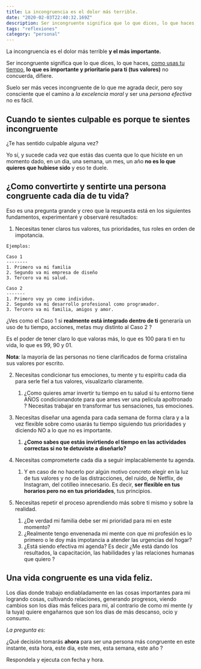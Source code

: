 ```yaml
---
title: La incongruencia es el dolor más terrible.
date: "2020-02-03T22:40:32.169Z"
description: Ser incongruente significa que lo que dices, lo que haces, **lo que es importante y prioritario para ti (tus valores)** no concuerda...
tags: "reflexiones"
category: "personal"
---
```


La incongruencia es el dolor más terrible **y el más importante.**

Ser incongruente significa que lo que dices, lo que haces, [como usas tu tiempo](/la-agenda-el-recurso-mas-importante/), **lo que es importante y prioritario para ti (tus valores)** no concuerda, difiere.

Suelo ser más veces incongruente de lo que me agrada decir, pero soy consciente que el camino a _la excelencia moral_ y ser una _persona efectiva_ no es fácil.

## Cuando te sientes culpable es porque te sientes incongruente

¿Te has sentido culpable alguna vez?

Yo sí, y sucede cada vez que estás das cuenta que lo que hiciste en un momento dado, en un dia, una semana, un mes, un año **no es lo que quieres que hubiese sido** y eso te duele.

## ¿Como convertirte y sentirte una persona congruente cada día de tu vida?

Eso es una pregunta grande y creo que la respuesta está en los siguientes fundamentos, experimentaré y observaré resultados:

1. Necesitas tener claros tus valores, tus prioridades, tus roles en orden de impotancia.

```
Ejemplos:

Caso 1
--------
1. Primero va mi familia
2. Segundo va mi empresa de diseño
3. Tercero va mi salud.

Caso 2
-------
1. Primero voy yo como individuo.
2. Segundo va mi desarrollo profesional como programador.
3. Tercero va mi familia, amigos y amor.

```

¿Ves como el Caso 1 si **realmente está integrado dentro de ti** generaría un uso de tu tiempo, acciones, metas muy distinto al Caso 2 ?

Es el poder de tener claro lo que valoras más, lo que es 100 para ti en tu vida, lo que es 99, 90 y 01.

**Nota**: la mayoría de las personas no tiene clarificados de forma cristalina sus valores por escrito.

2. Necesitas condicionar tus emociones, tu mente y tu espiritu cada dia para serle fiel a tus valores, visualizarlo claramente.
	1. ¿Como quieres amar invertir tu tiempo en tu salud si tu entorno tiene AÑOS condicionandote para que ames ver una pelicula apoltronado ? Necesitas trabajar en transformar tus sensaciones, tus emociones.

3. Necesitas diseñar una agenda para cada semana de forma clara y a la vez flexible sobre como usarás tu tiempo siguiendo tus prioridades y diciendo NO a lo que no es importante.
	1. **¿Como sabes que estás invirtiendo el tiempo en las actividades correctas si no te detuviste a diseñarlo?**

4. Necesitas comprometerte cada dia a seguir implacablemente tu agenda.
	1. Y en caso de no hacerlo por algún motivo concreto elegir en la luz de tus valores y no de las distracciones, del ruido, de Netflix, de Instagram, del cotilleo innecesario. Es decir, **ser flexible en tus horarios pero no en tus prioridades**, tus principios.

5. Necesitas repetir el proceso aprendiendo más sobre ti mismo y sobre la realidad.
	1. ¿De verdad mi familia debe ser mi prioridad para mi en este momento?
	2. ¿Realmente tengo envenenada mi mente con que mi profesión es lo primero o le doy más impotancia a atender las urgencias del hogar?
	3. ¿Está siendo efectiva mi agenda? Es decir ¿Me está dando los resultados, la capacitación, las habilidades y las relaciones humanas que quiero ?

## Una vida congruente es una vida feliz.

Los días donde trabajo endiabladamente en las cosas importantes para mi logrando cosas, cultivando relaciones, generando progresos, viendo cambios son los días más felices para mi, al contrario de como mi mente (y la tuya) quiere engañarnos que son los dias de más descanso, ocio y consumo.

_La pregunta es:_

¿Qué decisión tomarás **ahora** para ser una persona más congruente en este instante, esta hora, este dia, este mes, esta semana, este año ?
 
Respondela y ejecuta con fecha y hora.